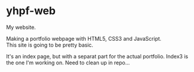 # yhpf-web
My website.

Making a portfolio webpage with HTML5, CSS3 and JavaScript. <br>
This site is going to be pretty basic. 

It's an index page, but with a separat part for the actual portfolio.
Index3 is the one I'm working on. Need to clean up in repo...
